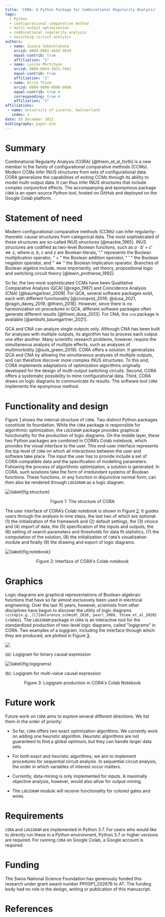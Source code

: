 ```yaml
---
title: 'CORA: A Python Package for Combinational Regularity Analysis'
tags:
  - Python
  - configurational comparative method
  - multi-output optimization
  - combinational regularity analysis
  - switching circuit analysis
authors:
  - name: Zuzana Sebechlebska
    orcid: 0000-0002-4669-5659
    equal-contrib: true
    affiliation: "1" 
  - name: Lusine Mkrtchyan
    orcid: 0000-0003-3931-7462
    equal-contrib: true
    affiliation: "1"
  - name: Alrik Thiem
    orcid: 0000-0000-0000-0000
    equal-contrib: true # 
    corresponding: true # 
    affiliation: "1"
affiliations:
 - name: University of Lucerne, Switzerland
   index: 1
date: 05 December 2022
bibliography: paper.bib
---
```


# Summary 

Combinational Regularity Analysis (CORA) [@thiem_et_al_forth] is a new member
in the family of configurational comparative methods (CCMs). Modern CCMs
infer INUS structures from sets of configurational data. CORA
generalizes the capabilities of exiting CCMs through its ability to
model multi-output data. It can thus infer INUS structures that include
complex conjunctive effects. The accompanying and eponymous package
`CORA` is an open-source Python tool, hosted on GitHub and deployed on
the Google Colab platform.

# Statement of need

Modern configurational comparative methods (CCMs) can infer
regularity-theoretic causal structures from categorical data. The most
sophisticated of these structures are so-called INUS structures [@mackie_1965]. INUS structures are codified as two-level
Boolean functions, such as $a\cdot b' + c' \Leftrightarrow z$, where
$a$, $b$, $c$ and $z$ are Boolean literals, $\text{"} . \text{"}$ represents the
Boolean multiplication operator, $\text{"} + \text{"}$ the Boolean addition operator,
$\text{" } ' \text{ "}$ the Boolean negation operator, and $\text{"}\Leftrightarrow\text{"}$ the
Boolean implication operator. Branches of Boolean algebra include, most
importantly, set theory, propositional logic and switching circuit
theory [@lewin_protheroe_1992].

So far, the two most sophisticated CCMs have been Qualitative
Comparative Analysis (QCA) [@ragin_1987] and
Coincidence Analysis
(CNA) [@baumgartner_2009]. For QCA, several
software packages exist, each with different functionality
[@cronqvist_2019; @dusa_2021, @ragin_davey_2019, @thiem_2018].
However, since there is no harmonization on procedures in QCA, different
software packages often generate different results
[@thiem_dusa_2013]. For CNA, the `cna` package is
available [@ambuhl_baumgartner_2021].

QCA and CNA can analyze single outputs only. Although CNA has been built
for analyses with multiple outputs, its algorithm has to process each
output one after another. Many scientific research problems, however,
require the simultaneous analysis of multiple effects, such as analyses
of multimorbidity [@suls_green_2019]. CORA offers a
solution. It generalizes QCA and CNA by allowing the simultaneous
analyses of multiple outputs, and can therefore discover more complex
INUS structures. To this end, CORA implements adaptations of
optimization algorithms originally developed for the design of
multi-output switching circuits. Second, CORA offers a systematic
possibility to mine configurational data. Third, CORA draws on logic
diagrams to communicate its results. The software tool `CORA` implements
the eponymous method.

# Functionality and design 

Figure <a href="#fig:structure" data-reference-type="ref" data-reference="fig:structure">1</a>
shows the internal structure of `CORA`. Two distinct Python packages
constitute its foundation. While the `CORA` package is responsible for
algorithmic optimization, the `LOGIGRAM` package provides graphical
functionality for the production of logic diagrams. On the middle layer,
these two Python packages are combined in CORA’s Colab notebook, which
provides the visual interface to the user. This end-user interface
represents the top level of `CORA` on which all interactions between the
user and software take place. The input the user has to provide include
a set of CORA-compatible data and the specification of modelling
parameters. Following the process of algorithmic optimization, a
solution is generated. In CORA, such solutions take the form of
irredundant systems of Boolean functions. These functions, or any
function in disjunctive normal form, can then also be rendered through
`LOGIGRAM` as a logic diagram.

![\label{fig:structure}](cora_structure.png)
<p align = "center">
Figure 1: The structure of CORA
</p>

The user interface of CORA’s Colab notebook is shown in
Figure <a href="#fig:notebook" data-reference-type="ref" data-reference="fig:main">2</a>.
It guides users through the analysis in nine steps, the last two of
which are optional: (1) the initialization of the framework and (2)
default settings, the (3) choice and (4) import of data, the (5)
specification of the inputs and outputs, the (6) setting of search
parameters and thresholds for data fit statistics, (7) the computation
of the solution, (8) the initialization of `CORA`’s visualization module
and finally (9) the drawing and export of logic diagrams.


![\label{fig:notebook}](cora_colab.png)
<p align = "center">
Figure 2: Interface of CORA's Colab notebook
</p>

# Graphics 

Logic diagrams are graphical representations of Boolean-algebraic
functions that have so far almost exclusively been used in electrical
engineering. Over the last 10 years, however, scientists from other
disciplines have begun to discover the utility of logic diagrams
`\citep[e.g.,][]{delorenzo_schmidt_2018, pearl_2009, thiem_et_al_2020}`{=latex}.
The `LOGIGRAM` package in `CORA` is an interactive tool for the
standardized production of two-level logic diagrams, called "logigrams"
in CORA. Two examples of a logigram, including the interface through
which they are produced, are plotted in
Figure <a href="#fig:logigrams" data-reference-type="ref" data-reference="fig:logigrams">3</a>.

![](scheme_1.png)
<p align = "left">
(a): Logigram for binary causal expression
</p>

![\label{fig:logigrams}](scheme_2.png)
<p align = "left">
(b): Logigram for multi-value causal expression
</p>
<p align = "center">
Figure 3: Logigram production in CORA's Colab Notebook
</p>

# Future work

Future work on `CORA` aims to explore several different directions. We
list them in the order of priority:

-   So far, `CORA` offers two exact optimization algorithms. We
    currently work on adding one heuristic algorithm. Heuristic
    algorithms are not guaranteed to find a global optimum, but they can
    handle larger data sets.

-   For both exact and heuristic algorithms, we aim to implement
    procedures for sequential circuit analysis. In sequential circuit
    analysis, the order in which variables of interest occur matters.

-   Currently, data-mining is only implemented for inputs. A maximally
    objective analysis, however, would also allow for output-mining.

-   The `LOGIGRAM` module will receive functionality for colored gates
    and wires.

# Requirements

`CORA` and `LOGIGRAM` are implemented in Python 3.7. For users who would
like to directly run these in a Python environment, Python 3.7 or higher
versions are required. For running `CORA` on Google Colab, a Google
account is required.

# Funding

The Swiss National Science Foundation has generously funded this
research under grant award number PP00P1\_202676 to AT. The funding body
had no role in the design, writing or publication of this manuscript.

# References 

